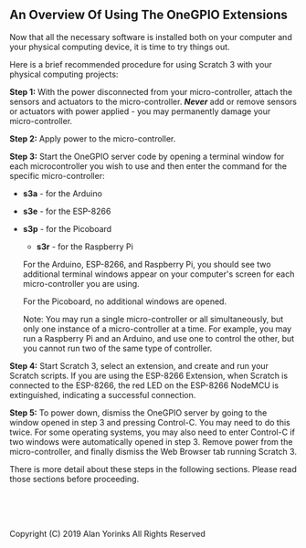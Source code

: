 ## An Overview Of Using The OneGPIO Extensions

Now that all the necessary software is installed both on your computer
and your physical computing device, it is time to try things out.

Here is a brief recommended procedure for using Scratch 3 with your
physical computing projects:

**Step 1:** With the power disconnected from your micro-controller, attach
the sensors and actuators to the micro-controller. ***Never*** add or
remove sensors or actuators with power applied - you may permanently
damage your micro-controller.
   
**Step 2:** Apply power to the micro-controller.

**Step 3:** Start the OneGPIO server code by opening a terminal window
for each microcontroller you wish to use and then enter the command for
the specific micro-controller:
   
   * **s3a** - for the Arduino
*    **s3e** - for the ESP-8266
*  **s3p** - for the Picoboard
   * **s3r** - for the Raspberry Pi
   
   For the Arduino, ESP-8266, and Raspberry Pi, you should see two
   additional terminal windows appear on your computer's screen for each
   micro-controller you are using.
   
   For the Picoboard, no additional windows are opened.
   
   Note: You may run a single micro-controller or all simultaneously,
   but only one instance of a micro-controller at a time. For example,
   you may run a Raspberry Pi and an Arduino, and use one to control the
   other, but you cannot run two of the same type of controller.
   
**Step 4:** Start Scratch 3, select an extension, and create and run
your Scratch scripts. If you are using the ESP-8266 Extension, when
Scratch is connected to the ESP-8266, the red LED on the ESP-8266
NodeMCU is extinguished, indicating a successful connection.

**Step 5:** To power down, dismiss the OneGPIO server by going to the
window opened in step 3 and pressing Control-C. You may need to do this
twice. For some operating systems, you may also need to enter Control-C
if two windows were automatically opened in step 3. Remove power from
the micro-controller, and finally dismiss the Web Browser tab running
Scratch 3.


There is more detail about these steps in the following sections. Please
read those sections before proceeding.

<br> <br> <br>


Copyright (C) 2019 Alan Yorinks All Rights Reserved
